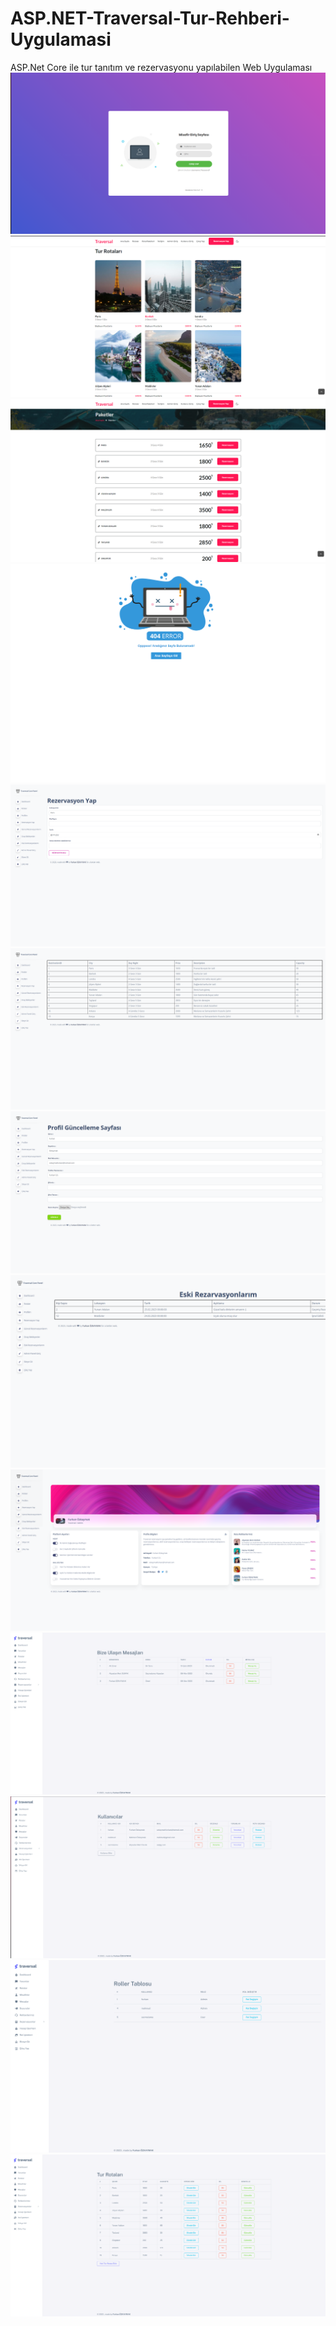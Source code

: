 # ASP.NET-Traversal-Tur-Rehberi-Uygulamasi
ASP.Net Core ile tur tanıtım ve rezervasyonu yapılabilen Web Uygulaması
<img src="https://github.com/furkanozkaymakk/ASP.NET-Traversal-Tur-Rehberi-Uygulamasi/blob/main/Travelsal.NetCoreProject/images/resim1.png" width="auto">
<img src="https://github.com/furkanozkaymakk/ASP.NET-Traversal-Tur-Rehberi-Uygulamasi/blob/main/Travelsal.NetCoreProject/images/resim2.png" width="auto">
<img src="https://github.com/furkanozkaymakk/ASP.NET-Traversal-Tur-Rehberi-Uygulamasi/blob/main/Travelsal.NetCoreProject/images/resim3.png" width="auto">
<img src="https://github.com/furkanozkaymakk/ASP.NET-Traversal-Tur-Rehberi-Uygulamasi/blob/main/Travelsal.NetCoreProject/images/resim4.png" width="auto">
<img src="https://github.com/furkanozkaymakk/ASP.NET-Traversal-Tur-Rehberi-Uygulamasi/blob/main/Travelsal.NetCoreProject/images/resim5.png" width="auto">
<img src="https://github.com/furkanozkaymakk/ASP.NET-Traversal-Tur-Rehberi-Uygulamasi/blob/main/Travelsal.NetCoreProject/images/resim6.png" width="auto">
<img src="https://github.com/furkanozkaymakk/ASP.NET-Traversal-Tur-Rehberi-Uygulamasi/blob/main/Travelsal.NetCoreProject/images/resim7.png" width="auto">
<img src="https://github.com/furkanozkaymakk/ASP.NET-Traversal-Tur-Rehberi-Uygulamasi/blob/main/Travelsal.NetCoreProject/images/resim8.png" width="auto">
<img src="https://github.com/furkanozkaymakk/ASP.NET-Traversal-Tur-Rehberi-Uygulamasi/blob/main/Travelsal.NetCoreProject/images/resim9.png" width="auto">
<img src="https://github.com/furkanozkaymakk/ASP.NET-Traversal-Tur-Rehberi-Uygulamasi/blob/main/Travelsal.NetCoreProject/images/resim10.png" width="auto">
<img src="https://github.com/furkanozkaymakk/ASP.NET-Traversal-Tur-Rehberi-Uygulamasi/blob/main/Travelsal.NetCoreProject/images/resim11.png" width="auto">
<img src="https://github.com/furkanozkaymakk/ASP.NET-Traversal-Tur-Rehberi-Uygulamasi/blob/main/Travelsal.NetCoreProject/images/resim12.png" width="auto">
<img src="https://github.com/furkanozkaymakk/ASP.NET-Traversal-Tur-Rehberi-Uygulamasi/blob/main/Travelsal.NetCoreProject/images/resim13.png" width="auto">
